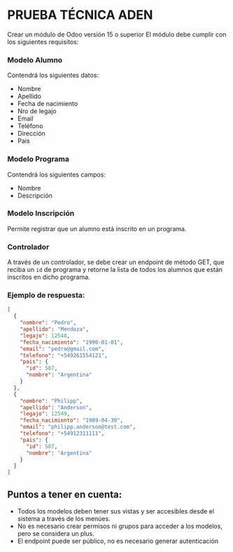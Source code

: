 # PRUEBA TÉCNICA ADEN
Crear un módulo de Odoo versión 15 o superior
El módulo debe cumplir con los siguientes requisitos:

### Modelo Alumno
Contendrá los siguientes datos:

- Nombre
- Apellido
- Fecha de nacimiento
- Nro de legajo
- Email
- Teléfono
- Dirección
- País

### Modelo Programa
Contendrá los siguientes campos:

- Nombre
- Descripción

### Modelo Inscripción
Permite registrar que un alumno está inscrito en un programa.

### Controlador
A través de un controlador, se debe crear un endpoint de método GET, que reciba un `id` de programa y retorne la lista de todos los alumnos que están inscritos en dicho programa. 

### Ejemplo de respuesta:
```json
[
  {
    "nombre": "Pedro",
    "apellido": "Mendoza",
    "legajo": 12548,
    "fecha_nacimiento": "1990-01-01",
    "email": "pedro@gmail.com",
    "telefono": "+549261554121",
    "pais": {
      "id": 587,
      "nombre": "Argentina"
    }
  },
  {
    "nombre": "Philipp",
    "apellido": "Anderson",
    "legajo": 12549,
    "fecha_nacimiento": "1989-04-30",
    "email": "philipp.anderson@test.com",
    "telefono": "+54912311111",
    "pais": {
      "id": 587,
      "nombre": "Argentina"
    }
  }
]
```
## Puntos a tener en cuenta:
- Todos los modelos deben tener sus vistas y ser accesibles desde el sistema a través
de los menúes.
- No es necesario crear permisos ni grupos para acceder a los modelos, pero se
considera un plus.
- El endpoint puede ser público, no es necesario generar autenticación
